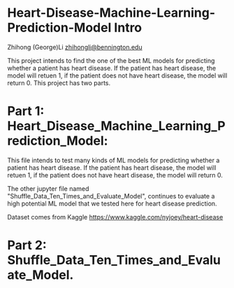 # Heart-Disease-Machine-Learning-Prediction-Model Intro
Zhihong (George)Li zhihongli@bennington.edu

This project intends to find the one of the best ML models for predicting whether a patient has heart disease. 
If the patient has heart disease, the model will retuen 1, if the patient does not have heart disease, the model will return 0. This project has two parts. 

# Part 1: Heart_Disease_Machine_Learning_Prediction_Model:
This file intends to test many kinds of ML models for predicting whether a patient has heart disease.
If the patient has heart disease, the model will retuen 1, if the patient does not have heart disease,
the model will return 0.

The other jupyter file named "Shuffle_Data_Ten_Times_and_Evaluate_Model", 
continues to evaluate a high potential ML model that we tested here for heart disease prediction.

Dataset comes from Kaggle https://www.kaggle.com/nyjoey/heart-disease

# Part 2: Shuffle_Data_Ten_Times_and_Evaluate_Model. 

